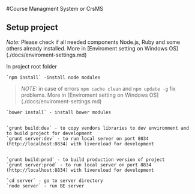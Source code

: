 #Course Managment System or CrsMS

## Setup project
*Note:* Please check if all needed components Node.js, Ruby and some others already installed.
More in [Enviroment setting on Windows OS] (./docs/enviroment-settings.md)


In project root folder

    `npm install` -install node modules
> *NOTE:* in case of errors `npm cache clean` and `npm update -g` fix problems. More in [Enviroment setting on Windows OS] (./docs/enviroment-settings.md)

    `bower install` - install bower modules


    `grunt build:dev` - to copy vendors libraries to dev environment and to build project for development
    `grunt server:dev` - to run local server on port 8034 (http://localhost:8834) with livereload for development


    `grunt build:prod` - to build production version of project
    `grunt server:prod` - to run local server on port 8834 (http://localhost:8834) with livereload for development

    `cd server` - go to server directory
    `node server` - run BE server
